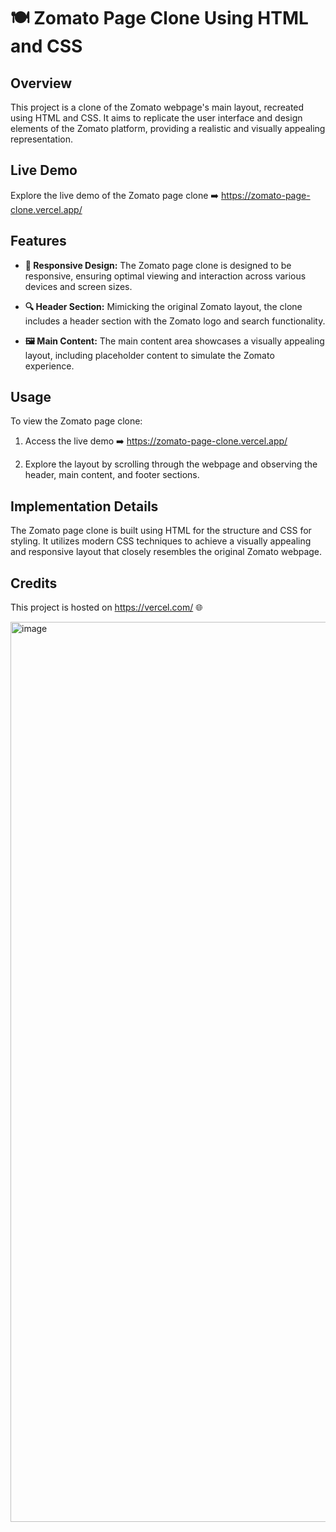 # **🍽️ Zomato Page Clone Using HTML and CSS**

## Overview

This project is a clone of the Zomato webpage's main layout, recreated using HTML and CSS. It aims to replicate the user interface and design elements of the Zomato platform, providing a realistic and visually appealing representation.

## Live Demo

Explore the live demo of the Zomato page clone ➡️ https://zomato-page-clone.vercel.app/

## Features

- **📱 Responsive Design:** The Zomato page clone is designed to be responsive, ensuring optimal viewing and interaction across various devices and screen sizes.
  
- **🔍 Header Section:** Mimicking the original Zomato layout, the clone includes a header section with the Zomato logo and search functionality.
  
- **🖼️ Main Content:** The main content area showcases a visually appealing layout, including placeholder content to simulate the Zomato experience.

## Usage

To view the Zomato page clone:

1. Access the live demo ➡️ https://zomato-page-clone.vercel.app/
  
2. Explore the layout by scrolling through the webpage and observing the header, main content, and footer sections.

## Implementation Details

The Zomato page clone is built using HTML for the structure and CSS for styling. It utilizes modern CSS techniques to achieve a visually appealing and responsive layout that closely resembles the original Zomato webpage.

## Credits

This project is hosted on https://vercel.com/ 🌐

<img width="1440" alt="image" src="https://github.com/user-attachments/assets/450c2cd2-419c-4616-bca7-98f2c5bf2f37">
